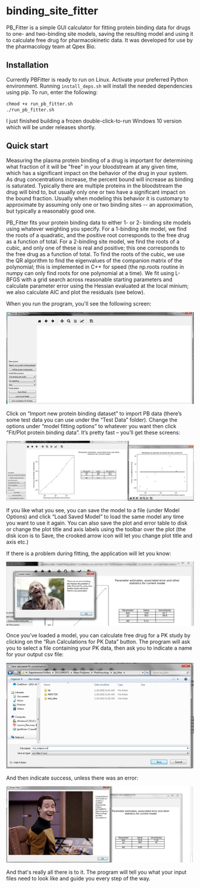# binding_site_fitter

PB_Fitter is a simple GUI calculator for fitting protein binding data for drugs to one- and two-binding site models, saving the
resulting model and using it to calculate free drug for pharmacokinetic data. It was developed for use by the pharmacology team at Qpex
Bio.

## Installation

Currently PBFitter is ready to run on Linux. Activate your preferred Python environment. Running `install_deps.sh` will
install the needed dependencies using pip. To run, enter the following:

```
chmod +x run_pb_fitter.sh
./run_pb_fitter.sh
```

I just finished building a frozen double-click-to-run Windows 10 version which will be under releases shortly.

## Quick start

Measuring the plasma protein binding of a drug is important for determining what fraction of it will be "free" in your bloodstream
at any given time, which has a significant impact on the behavior of the drug in your system. As drug concentrations increase,
the percent bound will increase as binding is saturated. Typically there are multiple proteins in the bloodstream the drug will
bind to, but usually only one or two have a significant impact on the bound fraction. Usually when modeling this behavior
it is customary to approximate by assuming only one or two binding sites -- an approximation, but typically a reasonably good one.

PB_Fitter fits your protein binding data to either 1- or 2- binding site models using whatever weighting you specify. For a 1-binding site model, we find the roots of a quadratic, and the positive root corresponds to the free drug as a function of total. For a 2-binding site model, we find the roots of a cubic, and only one of these is real and positive; this one corresponds to the free drug as a function of total. To find the roots of the cubic, we use the QR algorithm to find the eigenvalues of the companion matrix of the polynomial; this is implemented in C++ for speed (the np.roots routine in numpy can only find roots for one polynomial at a time). We fit using L-BFGS with a grid search across reasonable starting parameters and calculate parameter error using the Hessian evaluated at the local minium; we also calculate AIC and plot the residuals (see below).

When you run the program, you'll see the following screen:

![pic1](screenshots/image001.jpg)

Click on “Import new protein binding dataset” to import PB data (there’s some test data you can use under the “Test Data” folder). Change the options under “model fitting options” to whatever you want then click “Fit/Plot protein binding data”. It’s pretty fast – you’ll get these screens:

![pic2](screenshots/image002.jpg)

If you like what you see, you can save the model to a file (under Model Options) and click “Load Saved Model” to load the same model any time you want to use it again. You can also save the plot and error table to disk or change the plot title and axis labels using the toolbar over the plot (the disk icon is to Save, the crooked arrow icon will let you change plot title and axis etc.)

 

If there is a problem during fitting, the application will let you know:

![pic3](screenshots/image003.jpg)

Once you’ve loaded a model, you can calculate free drug for a PK study by clicking on the “Run Calculations for PK Data” button. The program will ask you to select a file containing your PK data, then ask you to indicate a name for your output csv file:

![pic](screenshots/image004.jpg)

And then indicate success, unless there was an error:

![pic4](screenshots/image005.jpg)

And that's really all there is to it. The program will tell you what your input files need to look like and guide you every step of the way.

